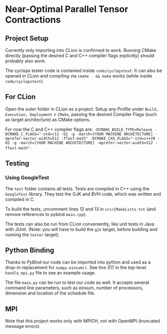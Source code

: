 # Near-Optimal Parallel Tensor Contractions 

## Project Setup
Currently only importing into CLion is confirmed to work.
Running CMake directly (passing the desired C and C++ compiler flags explicitly) should probably also work.

The cyclops tester code is contained inside `code/cyclopstest`. It can also be opened in CLion and compiling via 
`cmake . && make` works (while inside `code/cyclopstest`).

## For CLion
Open the outer folder in CLion as a project. Setup any Profile under `Build, Execution, Deployment` > `CMake`, passing the desired Compiler Flags (such as target architecture) as CMake options.

For now the C and C++ compiler flags are: `-DCMAKE_BUILD_TYPE=Release -DCMAKE_C_FLAGS="-std=c11 -O2 -g -march=[YOUR MACHINE ARCHITECTURE] -mprefer-vector-width=512 -ffast-math" -DCMAKE_CXX_FLAGS="-std=c++20 -O2 -g -march=[YOUR MACHINE ARCHITECTURE] -mprefer-vector-width=512 -ffast-math"`.

## Testing
### Using GoogleTest 
The `test` folder contains all tests.
Tests are compiled in C++ using the `GoogleTest` library. They test the GJK and BVH code, which was written and compiled in C.

To build the tests, uncomment lines 12 and 13 in `src/CMakeLists.txt` (and remove references to pybind `main.cpp`).

The tests can also be run from CLion conveniently, like unit tests in Java with JUnit.
(Note: you will have to build the `gjk` target, before building and running the `tester` target).

## Python Binding
Thanks to *PyBind* our code can be imported into python and used as a drop-in replacement for `numpy.einsum()`.
See line 317 in the top-level `handle_mpi.py` file to see an example usage.

The file `main.py` can be run to test our code as well. It accepts several command line parameters, such as einsum, number of processors, dimension and location of the schedule file.

## MPI
Note that this project works only with MPICH, *not* with OpenMPI (truncated message errors).